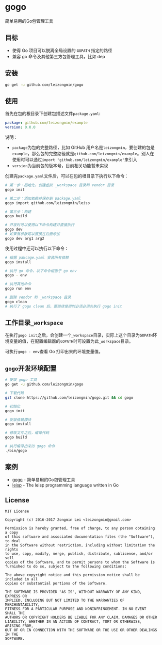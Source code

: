 # gogo

简单易用的Go包管理工具

## 目标

* 使得 Go 项目可以脱离全局设置的 `GOPATH` 指定的路径
* 兼容 go 命令及其他第三方包管理工具，比如 dep

## 安装

```bash
go get -u github.com/leizongmin/gogo
```

## 使用

首先在包的根目录下创建包描述文件`package.yaml`:

```yaml
package: github.com/leizongmin/example
version: 0.0.0
```

说明：

* `package`为包的完整路径，比如 GitHub 用户名是`leizongmin`，要创建的包是`example`，那么包的完整路径就是`github.com/leizongmin/example`。别人在使用时可以通过`import "github.com/leizongmin/example"`来引入
* `version`为当前包的版本号，目前相关功能暂未实现

创建完`package.yaml`文件后，可以在包的根目录下执行以下命令：

```bash
# 第一步：初始化，创建虚拟 _workspace 目录和 vendor 目录
gogo init

# 第二步：添加依赖并保存到 package.yaml
gogo import github.com/leizongmin/leisp

# 第三步：构建
gogo build

# 开发时可以使用以下命令构建并直接执行
gogo dev
# 如果有参数可以直接在后面添加
gogo dev arg1 arg2
```

使用过程中还可以执行以下命令：

```bash
# 根据 pakcage.yaml 安装所有依赖
gogo install

# 执行 go 命令，以下命令相当于 go env
gogo - env

# 执行其他命令
gogo run env

# 删除 vendor 和 _workspace 目录
gogo clean
# 执行了 gogo clean 后，要继续使用时必须必须先执行 gogo init
```

## 工作目录`_workspace`

在执行`gogo init`之后，会创建一个`_workspace`目录，实际上这个目录为`GOPATH`环境变量的值，在配置编辑器的`GOPATH`时可设置为此`_workspace`目录。

可执行`gogo - env`查看 Go 打印出来的环境变量值。

## `gogo`开发环境配置

```bash
# 安装 gogo 工具
go get -u github.com/leizongmin/gogo

# 下载代码
git clone https://github.com/leizongmin/gogo.git && cd gogo

# 初始化
gogo init

# 安装依赖模块
gogo install

# 修改文件之后，编译代码
gogo build

# 执行编译出来的 gogo 命令
./bin/gogo
```

## 案例

* [gogo](https://github.com/leizongmin/gogo) - 简单易用的Go包管理工具
* [leisp](https://github.com/leizongmin/leisp) - The leisp programming language written in Go

## License

```text
MIT License

Copyright (c) 2016-2017 Zongmin Lei <leizongmin@gmail.com>

Permission is hereby granted, free of charge, to any person obtaining a copy
of this software and associated documentation files (the "Software"), to deal
in the Software without restriction, including without limitation the rights
to use, copy, modify, merge, publish, distribute, sublicense, and/or sell
copies of the Software, and to permit persons to whom the Software is
furnished to do so, subject to the following conditions:

The above copyright notice and this permission notice shall be included in all
copies or substantial portions of the Software.

THE SOFTWARE IS PROVIDED "AS IS", WITHOUT WARRANTY OF ANY KIND, EXPRESS OR
IMPLIED, INCLUDING BUT NOT LIMITED TO THE WARRANTIES OF MERCHANTABILITY,
FITNESS FOR A PARTICULAR PURPOSE AND NONINFRINGEMENT. IN NO EVENT SHALL THE
AUTHORS OR COPYRIGHT HOLDERS BE LIABLE FOR ANY CLAIM, DAMAGES OR OTHER
LIABILITY, WHETHER IN AN ACTION OF CONTRACT, TORT OR OTHERWISE, ARISING FROM,
OUT OF OR IN CONNECTION WITH THE SOFTWARE OR THE USE OR OTHER DEALINGS IN THE
SOFTWARE.
```
